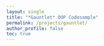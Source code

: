 ```yaml
---
layout: single
title: "*Gauntlet* OOP Codesample"
permalink: /projects/gauntlet/
author_profile: false
toc: true
---
```



